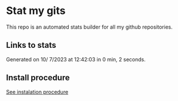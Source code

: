 # Stat my gits

This repo is an automated stats builder for all my github repositories.

## Links to stats


Generated on 10/ 7/2023 at 12:42:03 in 0 min, 2 seconds.

## Install procedure

[See instalation procedure](./src/install.md)
